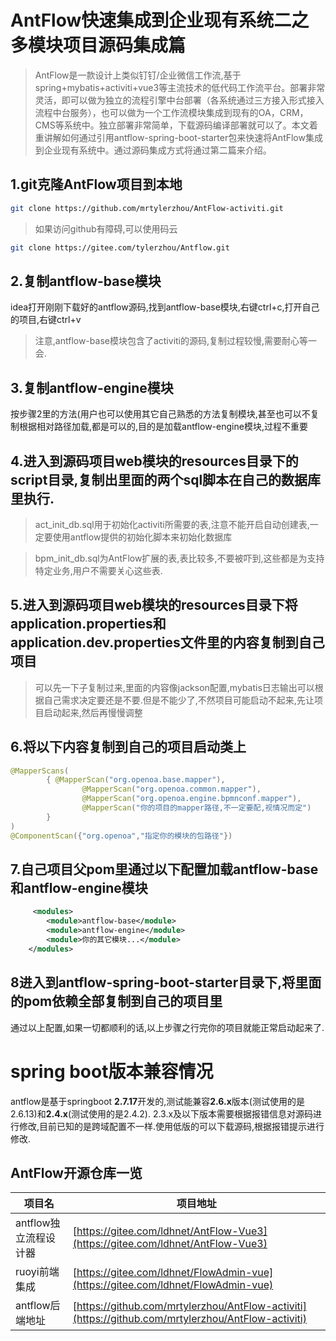 # AntFlow快速集成到企业现有系统二之多模块项目源码集成篇

> AntFlow是一款设计上类似钉钉/企业微信工作流,基于spring+mybatis+activiti+vue3等主流技术的低代码工作流平台。部署非常灵活，即可以做为独立的流程引擎中台部署（各系统通过三方接入形式接入流程中台服务），也可以做为一个工作流模块集成到现有的OA，CRM，CMS等系统中。独立部署非常简单，下载源码编译部署就可以了。本文着重讲解如何通过引用antflow-spring-boot-starter包来快速将AntFlow集成到企业现有系统中。通过源码集成方式将通过第二篇来介绍。

## 1.git克隆AntFlow项目到本地

```bash
git clone https://github.com/mrtylerzhou/AntFlow-activiti.git
```

> 如果访问github有障碍,可以使用码云

```bash
git clone https://gitee.com/tylerzhou/Antflow.git
```

## 2.复制antflow-base模块

idea打开刚刚下载好的antflow源码,找到antflow-base模块,右键ctrl+c,打开自己的项目,右键ctrl+v

> 注意,antflow-base模块包含了activiti的源码,复制过程较慢,需要耐心等一会.

## 3.复制antflow-engine模块

按步骤2里的方法(用户也可以使用其它自己熟悉的方法复制模块,甚至也可以不复制根据相对路径加载,都是可以的,目的是加载antflow-engine模块,过程不重要

## 4.进入到源码项目web模块的resources目录下的script目录,复制出里面的两个sql脚本在自己的数据库里执行.

> act_init_db.sql用于初始化activiti所需要的表,注意不能开启自动创建表,一定要使用antflow提供的初始化脚本来初始化数据库

> bpm_init_db.sql为AntFlow扩展的表,表比较多,不要被吓到,这些都是为支持特定业务,用户不需要关心这些表.

## 5.进入到源码项目web模块的resources目录下将application.properties和application.dev.properties文件里的内容复制到自己项目

> 可以先一下子复制过来,里面的内容像jackson配置,mybatis日志输出可以根据自己需求决定要还是不要.但是不能少了,不然项目可能启动不起来,先让项目启动起来,然后再慢慢调整

## 6.将以下内容复制到自己的项目启动类上

```java
@MapperScans(
        { @MapperScan("org.openoa.base.mapper"),
                @MapperScan("org.openoa.common.mapper"),
                @MapperScan("org.openoa.engine.bpmnconf.mapper"),
                @MapperScan("你的项目的mapper路径,不一定要配,视情况而定")
        }
)
@ComponentScan({"org.openoa","指定你的模块的包路径"})
```

## 7.自己项目父pom里通过以下配置加载antflow-base和antflow-engine模块

```xml
     <modules>
        <module>antflow-base</module>
        <module>antflow-engine</module>
        <module>你的其它模块...</module>
    </modules>
```

## 8进入到antflow-spring-boot-starter目录下,将里面的pom依赖全部复制到自己的项目里

通过以上配置,如果一切都顺利的话,以上步骤之行完你的项目就能正常启动起来了.

# spring boot版本兼容情况

antflow是基于springboot **2.7.17**开发的,测试能兼容**2.6.x**版本(测试使用的是2.6.13)和**2.4.x**(测试使用的是2.4.2). 2.3.x及以下版本需要根据报错信息对源码进行修改,目前已知的是跨域配置不一样.使用低版的可以下载源码,根据报错提示进行修改.

## AntFlow开源仓库一览

| 项目名                | 项目地址                                                                                        |
| --------------------- | ----------------------------------------------------------------------------------------------- |
| antflow独立流程设计器 | [https://gitee.com/ldhnet/AntFlow-Vue3](https://gitee.com/ldhnet/AntFlow-Vue3)                     |
| ruoyi前端集成         | [https://gitee.com/ldhnet/FlowAdmin-vue](https://gitee.com/ldhnet/FlowAdmin-vue)                   |
| antflow后端地址       | [https://github.com/mrtylerzhou/AntFlow-activiti](https://github.com/mrtylerzhou/AntFlow-activiti) |
